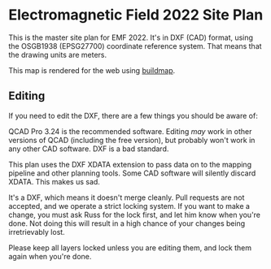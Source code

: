 # Electromagnetic Field 2022 Site Plan

This is the master site plan for EMF 2022. It's in DXF (CAD) format, using the OSGB1938
(EPSG27700) coordinate reference system. That means that the drawing units are meters.

This map is rendered for the web using [buildmap](https://github.com/emfcamp/buildmap).

## Editing

If you need to edit the DXF, there are a few things you should be aware of:

QCAD Pro 3.24 is the recommended software. Editing *may* work in other versions of QCAD
(including the free version), but probably won't work in any other CAD software. DXF
is a bad standard.

This plan uses the DXF XDATA extension to pass data on to the mapping pipeline and other
planning tools. Some CAD software will silently discard XDATA. This makes us sad.

It's a DXF, which means it doesn't merge cleanly. Pull requests are not accepted, and we
operate a strict locking system. If you want to make a change, you must ask Russ for
the lock first, and let him know when you're done. Not doing this will result in a high
chance of your changes being irretrievably lost.

Please keep all layers locked unless you are editing them, and lock them again when you're
done.
